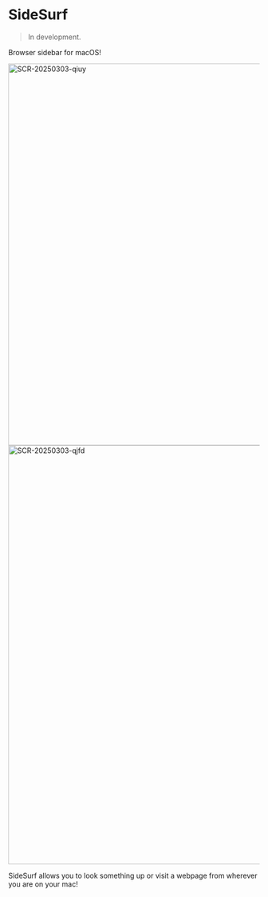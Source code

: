 # SideSurf
> In development.

Browser sidebar for macOS!

<img width="763" alt="SCR-20250303-qiuy" src="https://github.com/user-attachments/assets/62907328-fe41-467c-88e6-5bcb41ab6b18" />
<img width="838" alt="SCR-20250303-qjfd" src="https://github.com/user-attachments/assets/a4985364-4906-4976-a4f6-77533b184314" />

SideSurf allows you to look something up or visit a webpage from wherever you are on your mac!
